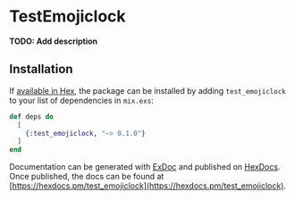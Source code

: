 # TestEmojiclock

**TODO: Add description**

## Installation

If [available in Hex](https://hex.pm/docs/publish), the package can be installed
by adding `test_emojiclock` to your list of dependencies in `mix.exs`:

```elixir
def deps do
  [
    {:test_emojiclock, "~> 0.1.0"}
  ]
end
```

Documentation can be generated with [ExDoc](https://github.com/elixir-lang/ex_doc)
and published on [HexDocs](https://hexdocs.pm). Once published, the docs can
be found at [https://hexdocs.pm/test_emojiclock](https://hexdocs.pm/test_emojiclock).

